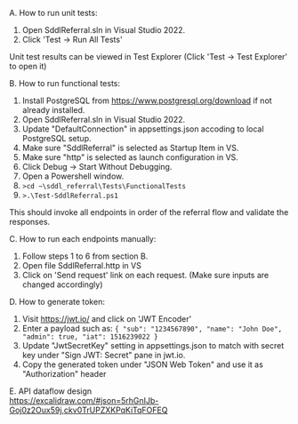 A. How to run unit tests:

1. Open SddlReferral.sln in Visual Studio 2022.
2. Click 'Test -> Run All Tests'

Unit test results can be viewed in Test Explorer (Click 'Test -> Test Explorer' to open it)

B. How to run functional tests:

1. Install PostgreSQL from https://www.postgresql.org/download if not already installed.
2. Open SddlReferral.sln in Visual Studio 2022.
3. Update "DefaultConnection" in appsettings.json accoding to local PostgreSQL setup.
4. Make sure "SddlReferral" is selected as Startup Item in VS.
5. Make sure  "http" is selected as launch configuration in VS.
6. Click Debug -> Start Without Debugging.
7. Open a Powershell window.
8. `>cd ~\sddl_referral\Tests\FunctionalTests`
9. `>.\Test-SddlReferral.ps1`

This should invoke all endpoints in order of the referral flow and validate the responses.

C. How to run each endpoints manually:

1. Follow steps 1 to 6 from section B.
2. Open file SddlReferral.http in VS
3. Click on 'Send request' link on each request. (Make sure inputs are changed accordingly)

D. How to generate token:
1. Visit https://jwt.io/ and click on 'JWT Encoder'
2. Enter a payload such as:
   `{
    "sub": "1234567890",
    "name": "John Doe",
    "admin": true,
    "iat": 1516239022
   }`
3. Update "JwtSecretKey" setting in appsettings.json to match with secret key under "Sign JWT: Secret" pane in jwt.io.
4. Copy the generated token under "JSON Web Token" and use it as "Authorization" header

E. API dataflow design   
   https://excalidraw.com/#json=5rhGnIJb-Goj0z2Oux59j,ckv0TrUPZXKPqKiTqFOFEQ
